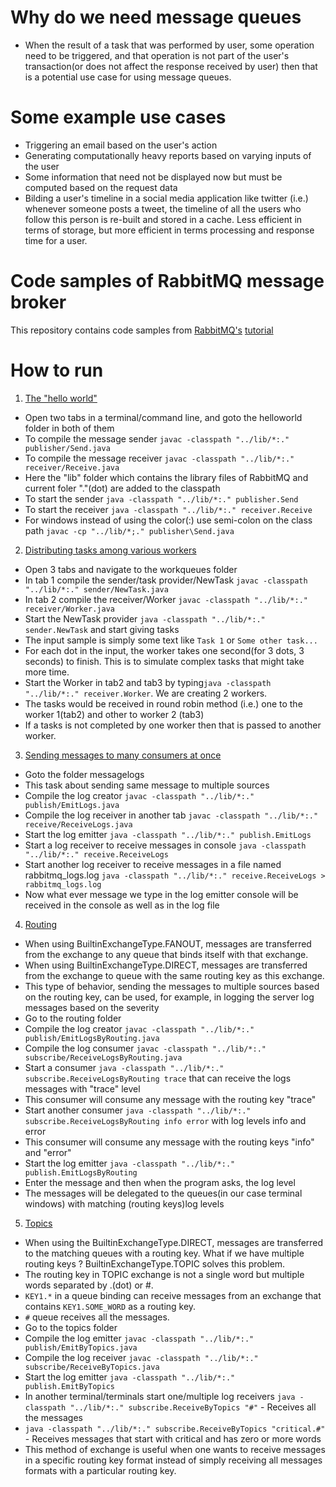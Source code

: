 # Why do we need message queues
* When the result of a task that was performed by user, some operation need to be triggered, and that operation is not part of the 
user's transaction(or does not affect the response received by user) then that is a potential use case for using message queues.
# Some example use cases
* Triggering an email based on the user's action
* Generating computationally heavy reports based on varying inputs of the user 
* Some information that need not be displayed now but must be computed based on the request data
* Bilding a user's timeline in a social media application like twitter (i.e.) whenever someone posts a tweet, the timeline of all the users who follow this person is 
re-built and stored in a cache. Less efficient in terms of storage, but more efficient in terms processing and response time for a user.
# Code samples of RabbitMQ message broker
This repository contains code samples from [RabbitMQ's](https://www.rabbitmq.com/) [tutorial](https://www.rabbitmq.com/getstarted.html)
# How to run
1. [The "hello world"](https://github.com/Aravamudhan/RabbitMQ-code-samples/tree/master/rabbitmq-helloworld/amudhan)
* Open two tabs in a terminal/command line, and goto the helloworld folder in both of them
* To compile the message sender ```javac -classpath "../lib/*:." publisher/Send.java```
* To compile the message receiver ```javac -classpath "../lib/*:." receiver/Receive.java```
* Here the "lib" folder which contains the library files of RabbitMQ and current foler "."(dot) are added to the classpath
* To start the sender ``` java -classpath "../lib/*:." publisher.Send ```
* To start the receiver ```java -classpath "../lib/*:." receiver.Receive ```
* For windows instead of using the color(:) use semi-colon on the class path ```javac -cp "../lib/*;." publisher\Send.java```
2. [Distributing tasks among various workers](https://github.com/Aravamudhan/RabbitMQ-code-samples/tree/master/workqueues)
* Open 3 tabs and navigate to the workqueues folder
* In tab 1 compile the sender/task provider/NewTask ```javac -classpath "../lib/*:." sender/NewTask.java```
* In tab 2 compile the receiver/Worker ```javac -classpath "../lib/*:." receiver/Worker.java```
* Start the NewTask provider ```java -classpath "../lib/*:." sender.NewTask``` and start giving tasks
* The input sample is simply some text like ```Task 1``` or ```Some other task... ```
* For each dot in the input, the worker takes one second(for 3 dots, 3 seconds) to finish. This is to simulate complex tasks that might take more time.
* Start the Worker in tab2 and tab3 by typing```java -classpath "../lib/*:." receiver.Worker```. We are creating 2 workers.
* The tasks would be received in round robin method (i.e.) one to the worker 1(tab2) and other to worker 2 (tab3)
* If a tasks is not completed by one worker then that is passed to another worker. 
3. [Sending messages to many consumers at once](https://github.com/Aravamudhan/RabbitMQ-code-samples/tree/master/messagelogs)
* Goto the folder messagelogs
* This task about sending same message to multiple sources
* Compile the log creator ```javac -classpath "../lib/*:." publish/EmitLogs.java```
* Compile the log receiver in another tab ```javac -classpath "../lib/*:." receive/ReceiveLogs.java```
* Start the log emitter ```java -classpath "../lib/*:." publish.EmitLogs```
* Start a log receiver to receive messages in console ```java -classpath "../lib/*:." receive.ReceiveLogs```
* Start another log receiver to receive messages in a file named rabbitmq_logs.log 
```java -classpath "../lib/*:." receive.ReceiveLogs > rabbitmq_logs.log```
* Now what ever message we type in the log emitter console will be received in the console as well as in the log file
4. [Routing](https://github.com/Aravamudhan/RabbitMQ-code-samples/tree/master/routing)
* When using BuiltinExchangeType.FANOUT, messages are transferred from the exchange to any queue that binds itself with that exchange.
* When using BuiltinExchangeType.DIRECT, messages are transferred from the exchange to queue with the same routing key as this exchange.
* This type of behavior, sending the messages to multiple sources based on the routing key, can be used, for example, in logging the server log messages based on the severity
* Go to the routing folder
* Compile the log creator ```javac -classpath "../lib/*:." publish/EmitLogsByRouting.java```
* Compile the log consumer ```javac -classpath "../lib/*:." subscribe/ReceiveLogsByRouting.java```
* Start a consumer ```java -classpath "../lib/*:." subscribe.ReceiveLogsByRouting trace``` that can receive the logs messages with "trace" level
* This consumer will consume any message with the routing key "trace"
* Start another consumer ```java -classpath "../lib/*:." subscribe.ReceiveLogsByRouting info error``` with log levels info and error
* This consumer will consume any message with the routing keys "info" and "error"
* Start the log emitter ```java -classpath "../lib/*:." publish.EmitLogsByRouting```
* Enter the message and then when the program asks, the log level
* The messages will be delegated to the queues(in our case terminal windows) with matching (routing keys)log levels
5. [Topics](https://github.com/Aravamudhan/RabbitMQ-code-samples/tree/master/topics)
* When using the BuiltinExchangeType.DIRECT, messages are transferred to the matching queues with a routing key. What if we have multiple routing keys ? BuiltinExchangeType.TOPIC solves this problem.
* The routing key in TOPIC exchange is not a single word but multiple words separated by .(dot) or #.
* ```KEY1.*``` in a queue binding can receive messages from an exchange that contains ```KEY1.SOME_WORD``` as a routing key.
* ```#``` queue receives all the messages.
* Go to the topics folder
* Compile the log emitter ```javac -classpath "../lib/*:." publish/EmitByTopics.java```
* Compile the log receiver ```javac -classpath "../lib/*:." subscribe/ReceiveByTopics.java```
* Start the log emitter ```java -classpath "../lib/*:." publish.EmitByTopics```
* In another terminal/terminals start one/multiple log receivers ```java -classpath "../lib/*:." subscribe.ReceiveByTopics "#"``` - Receives all the messages
* ```java -classpath "../lib/*:." subscribe.ReceiveByTopics "critical.#"``` - Receives messages that start with critical and has zero or more words
* This method of exchange is useful when one wants to receive messages in a specific routing key format instead of simply receiving all messages formats with a particular routing key.
